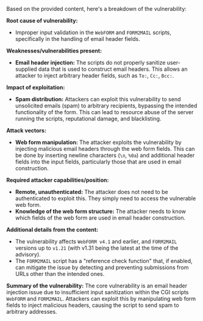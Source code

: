 Based on the provided content, here's a breakdown of the vulnerability:

**Root cause of vulnerability:**
- Improper input validation in the `WebFORM` and `FORM2MAIL` scripts, specifically in the handling of email header fields.

**Weaknesses/vulnerabilities present:**
-  **Email header injection:** The scripts do not properly sanitize user-supplied data that is used to construct email headers. This allows an attacker to inject arbitrary header fields, such as `To:`, `Cc:`, `Bcc:`.

**Impact of exploitation:**
- **Spam distribution:** Attackers can exploit this vulnerability to send unsolicited emails (spam) to arbitrary recipients, bypassing the intended functionality of the form. This can lead to resource abuse of the server running the scripts, reputational damage, and blacklisting.

**Attack vectors:**
- **Web form manipulation:** The attacker exploits the vulnerability by injecting malicious email headers through the web form fields. This can be done by inserting newline characters (`\n`, `%0a`) and additional header fields into the input fields, particularly those that are used in email construction.

**Required attacker capabilities/position:**
- **Remote, unauthenticated:** The attacker does not need to be authenticated to exploit this. They simply need to access the vulnerable web form.
- **Knowledge of the web form structure:** The attacker needs to know which fields of the web form are used in email header construction.

**Additional details from the content:**
- The vulnerability affects `WebFORM v4.1` and earlier, and `FORM2MAIL` versions up to `v1.21` (with v1.31 being the latest at the time of the advisory).
-  The `FORM2MAIL` script has a "reference check function" that, if enabled, can mitigate the issue by detecting and preventing submissions from URLs other than the intended ones.

**Summary of the vulnerability:**
The core vulnerability is an email header injection issue due to insufficient input sanitization within the CGI scripts `WebFORM` and `FORM2MAIL`. Attackers can exploit this by manipulating web form fields to inject malicious headers, causing the script to send spam to arbitrary addresses.
